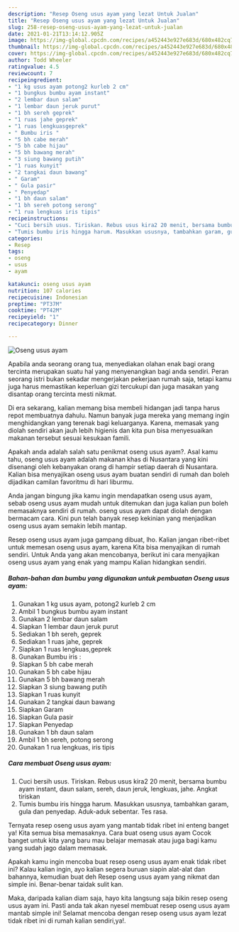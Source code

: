 ```yaml
---
description: "Resep Oseng usus ayam yang lezat Untuk Jualan"
title: "Resep Oseng usus ayam yang lezat Untuk Jualan"
slug: 258-resep-oseng-usus-ayam-yang-lezat-untuk-jualan
date: 2021-01-21T13:14:12.905Z
image: https://img-global.cpcdn.com/recipes/a452443e927e683d/680x482cq70/oseng-usus-ayam-foto-resep-utama.jpg
thumbnail: https://img-global.cpcdn.com/recipes/a452443e927e683d/680x482cq70/oseng-usus-ayam-foto-resep-utama.jpg
cover: https://img-global.cpcdn.com/recipes/a452443e927e683d/680x482cq70/oseng-usus-ayam-foto-resep-utama.jpg
author: Todd Wheeler
ratingvalue: 4.5
reviewcount: 7
recipeingredient:
- "1 kg usus ayam potong2 kurleb 2 cm"
- "1 bungkus bumbu ayam instant"
- "2 lembar daun salam"
- "1 lembar daun jeruk purut"
- "1 bh sereh geprek"
- "1 ruas jahe geprek"
- "1 ruas lengkuasgeprek"
- " Bumbu iris "
- "5 bh cabe merah"
- "5 bh cabe hijau"
- "5 bh bawang merah"
- "3 siung bawang putih"
- "1 ruas kunyit"
- "2 tangkai daun bawang"
- " Garam"
- " Gula pasir"
- " Penyedap"
- "1 bh daun salam"
- "1 bh sereh potong serong"
- "1 rua lengkuas iris tipis"
recipeinstructions:
- "Cuci bersih usus. Tiriskan. Rebus usus kira2 20 menit, bersama bumbu ayam instant, daun salam, sereh, daun jeruk, lengkuas, jahe. Angkat tiriskan"
- "Tumis bumbu iris hingga harum. Masukkan ususnya, tambahkan garam, gula dan penyedap. Aduk-aduk sebentar. Tes rasa."
categories:
- Resep
tags:
- oseng
- usus
- ayam

katakunci: oseng usus ayam 
nutrition: 107 calories
recipecuisine: Indonesian
preptime: "PT37M"
cooktime: "PT42M"
recipeyield: "1"
recipecategory: Dinner

---
```



![Oseng usus ayam](https://img-global.cpcdn.com/recipes/a452443e927e683d/680x482cq70/oseng-usus-ayam-foto-resep-utama.jpg)

Apabila anda seorang orang tua, menyediakan olahan enak bagi orang tercinta merupakan suatu hal yang menyenangkan bagi anda sendiri. Peran seorang istri bukan sekadar mengerjakan pekerjaan rumah saja, tetapi kamu juga harus memastikan keperluan gizi tercukupi dan juga masakan yang disantap orang tercinta mesti nikmat.

Di era  sekarang, kalian memang bisa membeli hidangan jadi tanpa harus repot membuatnya dahulu. Namun banyak juga mereka yang memang ingin menghidangkan yang terenak bagi keluarganya. Karena, memasak yang diolah sendiri akan jauh lebih higienis dan kita pun bisa menyesuaikan makanan tersebut sesuai kesukaan famili. 



Apakah anda adalah salah satu penikmat oseng usus ayam?. Asal kamu tahu, oseng usus ayam adalah makanan khas di Nusantara yang kini disenangi oleh kebanyakan orang di hampir setiap daerah di Nusantara. Kalian bisa menyajikan oseng usus ayam buatan sendiri di rumah dan boleh dijadikan camilan favoritmu di hari liburmu.

Anda jangan bingung jika kamu ingin mendapatkan oseng usus ayam, sebab oseng usus ayam mudah untuk ditemukan dan juga kalian pun boleh memasaknya sendiri di rumah. oseng usus ayam dapat diolah dengan bermacam cara. Kini pun telah banyak resep kekinian yang menjadikan oseng usus ayam semakin lebih mantap.

Resep oseng usus ayam juga gampang dibuat, lho. Kalian jangan ribet-ribet untuk memesan oseng usus ayam, karena Kita bisa menyajikan di rumah sendiri. Untuk Anda yang akan mencobanya, berikut ini cara menyajikan oseng usus ayam yang enak yang mampu Kalian hidangkan sendiri.

<!--inarticleads1-->

##### Bahan-bahan dan bumbu yang digunakan untuk pembuatan Oseng usus ayam:

1. Gunakan 1 kg usus ayam, potong2 kurleb 2 cm
1. Ambil 1 bungkus bumbu ayam instant
1. Gunakan 2 lembar daun salam
1. Siapkan 1 lembar daun jeruk purut
1. Sediakan 1 bh sereh, geprek
1. Sediakan 1 ruas jahe, geprek
1. Siapkan 1 ruas lengkuas,geprek
1. Gunakan  Bumbu iris :
1. Siapkan 5 bh cabe merah
1. Gunakan 5 bh cabe hijau
1. Gunakan 5 bh bawang merah
1. Siapkan 3 siung bawang putih
1. Siapkan 1 ruas kunyit
1. Gunakan 2 tangkai daun bawang
1. Siapkan  Garam
1. Siapkan  Gula pasir
1. Siapkan  Penyedap
1. Gunakan 1 bh daun salam
1. Ambil 1 bh sereh, potong serong
1. Gunakan 1 rua lengkuas, iris tipis




<!--inarticleads2-->

##### Cara membuat Oseng usus ayam:

1. Cuci bersih usus. Tiriskan. Rebus usus kira2 20 menit, bersama bumbu ayam instant, daun salam, sereh, daun jeruk, lengkuas, jahe. Angkat tiriskan
1. Tumis bumbu iris hingga harum. Masukkan ususnya, tambahkan garam, gula dan penyedap. Aduk-aduk sebentar. Tes rasa.




Ternyata resep oseng usus ayam yang mantab tidak ribet ini enteng banget ya! Kita semua bisa memasaknya. Cara buat oseng usus ayam Cocok banget untuk kita yang baru mau belajar memasak atau juga bagi kamu yang sudah jago dalam memasak.

Apakah kamu ingin mencoba buat resep oseng usus ayam enak tidak ribet ini? Kalau kalian ingin, ayo kalian segera buruan siapin alat-alat dan bahannya, kemudian buat deh Resep oseng usus ayam yang nikmat dan simple ini. Benar-benar taidak sulit kan. 

Maka, daripada kalian diam saja, hayo kita langsung saja bikin resep oseng usus ayam ini. Pasti anda tak akan nyesel membuat resep oseng usus ayam mantab simple ini! Selamat mencoba dengan resep oseng usus ayam lezat tidak ribet ini di rumah kalian sendiri,ya!.

